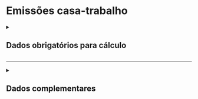 # Emissões casa-trabalho

<details>
  <summary><strong><h2>Dados obrigatórios para cálculo</strong></summary>

#### Transporte Público

Campo no Supabase|Valor GHG|
|---|---|
`categoria_de_emissoes`|_TRABALHO-CASA_|
`date`|Data da referência _(yyyy-mm-dd hh:mm:ss)_|
[id_veiculo_viagem](https://github.com/ZNIT-Tech/documentation/blob/main/Transportes%20Publicos.md)|Tipo de transporte público|
`nro_passageiros`|Número de Passageiros|
`dist_percorrida`|Distância Percorrida _(km)_ por trecho|
`consumo_mensal`|Dias trabalhodos / ano|

---

#### Veiculos Particulares

Campos no Supabase|Valores GHG|
|---|---|
`categoria_de_emissoes`|_TRABALHO-CASA 1_|
`date`|Data da referência _(yyyy-mm-dd hh:mm:ss)_|
[tipo_veiculo_frota](https://github.com/ZNIT-Tech/documentation/blob/main/Veiculos%20da%20Frota.md)|Tipo da frota de veículos|
`ano_frota`|Ano da frota|
`consumo_anual`|Dias trabalhados no ano|
`consumo_mensal`|Dias trabalhados / mês |
`consumo_medio_dia`|Consumo médio de combustivel / dia _(litros ou m³)_|

<sub><em>Obs.: Inserir apenas consumo mensal ou consumo anual</em></sub>

---

Campos no Supabase|Valores GHG|
|---|---|
`categoria_de_emissoes`|_TRABALHO-CASA 2_|
`date`|Data da referência _(yyyy-mm-dd hh:mm:ss)_|
[combustivel](https://github.com/ZNIT-Tech/documentation/blob/main/Combustiveis.md)|Tipo da frota de veículos|
`consumo_anual`|Dias trabalhados no ano|
`consumo_mensal`|Dias trabalhados / mês |
`consumo_medio_dia`|Consumo médio de combustivel / dia _(litros ou m³)_|

<sub><em>Obs.: Inserir apenas consumo mensal ou consumo anual</em></sub>

---

Campo no Supabase|Valor GHG
|---|---|
`categoria_de_emissoes`|_TRABALHO-CASA 3_
`date`|Data da referência _(yyyy-mm-dd hh:mm:ss)_|
[tipo_veiculo_frota](https://github.com/ZNIT-Tech/documentation/blob/main/Veiculos%20da%20Frota.md)|Tipo da frota de veículos|
`ano_frota`|Ano da frota|
`consumo_anual`|Dias trabalhados no ano|
`consumo_mensal`|Dias trabalhados / mês |
`consumo_medio_dia`|Distância média / dia _(km)_|

<sub><em>Obs.: Inserir apenas consumo mensal ou consumo anual</em></sub>

</details>

---

<details>
  <summary><h2><strong>Dados complementares</strong></summary>

|Campo no Supabase|Valor|
|---|---|
|`cnpj_fornecedor`|CNPJ Fornecedor|
|`nome_fornecedor`|Nome Fornecedor|
`numero_do_documento`|Chave da NFe|
`natureza_da_operao`|Natureza da operação|
`cdigo_do_produto`|Codigo produto|
`ncm`|NCM|
`un`|Unidade de medida|
`quant`|Quantidade|
`peso_nf`|Peso|
`endereco_do_experdidor`|Endereço do remetente|
`endereco_do_destinatrio`|Endereço do destinatário|


</details>
